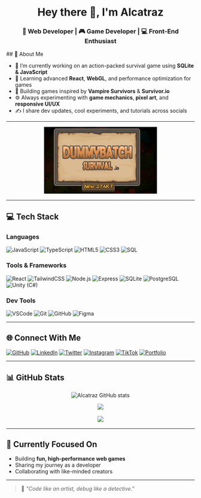 <h1 align="center">Hey there 👋, I'm Alcatraz</h1>
<h3 align="center">🚀 Web Developer | 🎮 Game Developer | 💻 Front-End Enthusiast</h3>
<div class=flex flex-col>
<div>
  ## 🧠 About Me

- 🔭 I’m currently working on an action-packed survival game using **SQLite & JavaScript**
- 🌱 Learning advanced **React**, **WebGL**, and performance optimization for games
- 🧩 Building games inspired by **Vampire Survivors** & **Survivor.io**
- ⚙️ Always experimenting with **game mechanics**, **pixel art**, and **responsive UI/UX**
- ✍️ I share dev updates, cool experiments, and tutorials across socials

---
</div>
<div>
    <p align="center">
  <img src="https://github.com/llAlcatrazll/llAlcatrazll/blob/main/assets/Screenshot%202025-04-13%20220209.png" alt="Alcatraz's Banner" width="60%"/>
</p>
</div>

</div>

---



## 💻 Tech Stack

### Languages
![JavaScript](https://img.shields.io/badge/-JavaScript-black?style=flat-square&logo=javascript)
![TypeScript](https://img.shields.io/badge/-TypeScript-3178C6?style=flat-square&logo=typescript)
![HTML5](https://img.shields.io/badge/-HTML5-E34F26?style=flat-square&logo=html5)
![CSS3](https://img.shields.io/badge/-CSS3-1572B6?style=flat-square&logo=css3)
![SQL](https://img.shields.io/badge/-SQL-4479A1?style=flat-square&logo=sqlite)

### Tools & Frameworks
![React](https://img.shields.io/badge/-React-61DAFB?style=flat-square&logo=react)
![TailwindCSS](https://img.shields.io/badge/-TailwindCSS-38B2AC?style=flat-square&logo=tailwind-css)
![Node.js](https://img.shields.io/badge/-Node.js-339933?style=flat-square&logo=node.js)
![Express](https://img.shields.io/badge/-Express-black?style=flat-square&logo=express)
![SQLite](https://img.shields.io/badge/-SQLite-003B57?style=flat-square&logo=sqlite)
![PostgreSQL](https://img.shields.io/badge/-PostgreSQL-336791?style=flat-square&logo=postgresql)
![Unity (C#)](https://img.shields.io/badge/-Unity-000000?style=flat-square&logo=unity)

### Dev Tools
![VSCode](https://img.shields.io/badge/-VSCode-007ACC?style=flat-square&logo=visual-studio-code)
![Git](https://img.shields.io/badge/-Git-F05032?style=flat-square&logo=git)
![GitHub](https://img.shields.io/badge/-GitHub-181717?style=flat-square&logo=github)
![Figma](https://img.shields.io/badge/-Figma-F24E1E?style=flat-square&logo=figma)

---

## 🌐 Connect With Me

<p align="left">
  <a href="https://github.com/llAlcatrazll" target="_blank"><img alt="GitHub" src="https://img.shields.io/badge/GitHub-llAlcatrazll-181717?style=flat-square&logo=github"></a>
  <a href="https://linkedin.com/in/yourlinkedin" target="_blank"><img alt="LinkedIn" src="https://img.shields.io/badge/LinkedIn-YourName-0077B5?style=flat-square&logo=linkedin"></a>
  <a href="https://twitter.com/yourtwitter" target="_blank"><img alt="Twitter" src="https://img.shields.io/badge/Twitter-@yourhandle-1DA1F2?style=flat-square&logo=twitter"></a>
  <a href="https://www.instagram.com/yourinstagram" target="_blank"><img alt="Instagram" src="https://img.shields.io/badge/Instagram-@yourhandle-E4405F?style=flat-square&logo=instagram"></a>
  <a href="https://www.tiktok.com/@yourtiktok" target="_blank"><img alt="TikTok" src="https://img.shields.io/badge/TikTok-@yourtiktok-000000?style=flat-square&logo=tiktok"></a>
  <a href="https://yourportfolio.com" target="_blank"><img alt="Portfolio" src="https://img.shields.io/badge/Portfolio-Visit-ff5722?style=flat-square&logo=google-chrome"></a>
</p>

---

## 📊 GitHub Stats

<p align="center">
  <img src="https://github-readme-stats.vercel.app/api?username=llAlcatrazll&show_icons=true&theme=tokyonight" alt="Alcatraz GitHub stats" />
</p>
<p align="center">
  <img src="https://github-readme-streak-stats.herokuapp.com/?user=llAlcatrazll&theme=tokyonight" />
</p>
<p align="center">
  <img src="https://github-readme-stats.vercel.app/api/top-langs/?username=llAlcatrazll&layout=compact&theme=tokyonight" />
</p>

---

## 🎯 Currently Focused On

- Building **fun, high-performance web games**
- Sharing my journey as a developer
- Collaborating with like-minded creators

---

> 🧩 *"Code like an artist, debug like a detective."*

